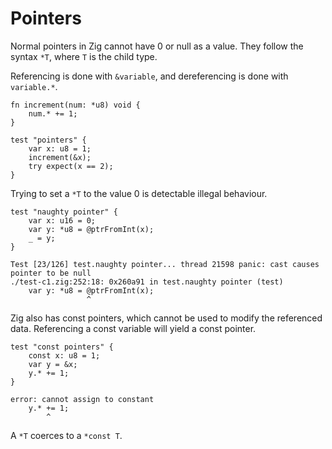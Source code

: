 # Pointers

Normal pointers in Zig cannot have 0 or null as a value. They follow the syntax
`*T`, where `T` is the child type.

Referencing is done with `&variable`, and dereferencing is done with
`variable.*`.

```zig
fn increment(num: *u8) void {
    num.* += 1;
}

test "pointers" {
    var x: u8 = 1;
    increment(&x);
    try expect(x == 2);
}
```

Trying to set a `*T` to the value 0 is detectable illegal behaviour.

<!--fail_test-->

```zig
test "naughty pointer" {
    var x: u16 = 0;
    var y: *u8 = @ptrFromInt(x);
    _ = y;
}
```

```
Test [23/126] test.naughty pointer... thread 21598 panic: cast causes pointer to be null
./test-c1.zig:252:18: 0x260a91 in test.naughty pointer (test)
    var y: *u8 = @ptrFromInt(x);
                 ^
```

Zig also has const pointers, which cannot be used to modify the referenced data.
Referencing a const variable will yield a const pointer.

<!--fail_test-->

```zig
test "const pointers" {
    const x: u8 = 1;
    var y = &x;
    y.* += 1;
}
```

```
error: cannot assign to constant
    y.* += 1;
        ^
```

A `*T` coerces to a `*const T`.
